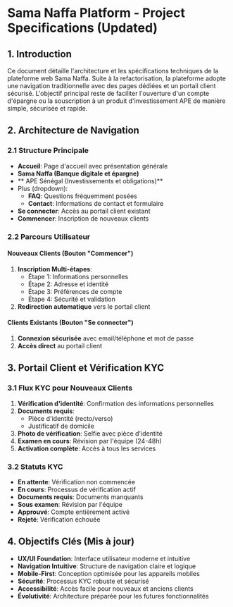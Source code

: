 
# Sama Naffa Platform - Project Specifications (Updated)

## 1. Introduction

Ce document détaille l'architecture et les spécifications techniques de la plateforme web Sama Naffa. Suite à la refactorisation, la plateforme adopte une navigation traditionnelle avec des pages dédiées et un portail client sécurisé. L'objectif principal reste de faciliter l'ouverture d'un compte d'épargne ou la souscription à un produit d'investissement APE de manière simple, sécurisée et rapide.

## 2. Architecture de Navigation

### 2.1 Structure Principale
- **Accueil**: Page d'accueil avec présentation générale
- **Sama Naffa (Banque digitale et épargne)**
- ** APE Sénégal (Investissements et obligations)** 
- Plus (dropdown):
   - **FAQ**: Questions fréquemment posées
   - **Contact**: Informations de contact et formulaire
- **Se connecter**: Accès au portail client existant
- **Commencer**: Inscription de nouveaux clients

### 2.2 Parcours Utilisateur

#### Nouveaux Clients (Bouton "Commencer")
1. **Inscription Multi-étapes**:
   - Étape 1: Informations personnelles
   - Étape 2: Adresse et identité
   - Étape 3: Préférences de compte
   - Étape 4: Sécurité et validation
2. **Redirection automatique** vers le portail client

#### Clients Existants (Bouton "Se connecter")
1. **Connexion sécurisée** avec email/téléphone et mot de passe
2. **Accès direct** au portail client

## 3. Portail Client et Vérification KYC

### 3.1 Flux KYC pour Nouveaux Clients
1. **Vérification d'identité**: Confirmation des informations personnelles
2. **Documents requis**:
   - Pièce d'identité (recto/verso)
   - Justificatif de domicile
3. **Photo de vérification**: Selfie avec pièce d'identité
4. **Examen en cours**: Révision par l'équipe (24-48h)
5. **Activation complète**: Accès à tous les services

### 3.2 Statuts KYC
- **En attente**: Vérification non commencée
- **En cours**: Processus de vérification actif
- **Documents requis**: Documents manquants
- **Sous examen**: Révision par l'équipe
- **Approuvé**: Compte entièrement activé
- **Rejeté**: Vérification échouée

## 4. Objectifs Clés (Mis à jour)

- **UX/UI Foundation**: Interface utilisateur moderne et intuitive
- **Navigation Intuitive**: Structure de navigation claire et logique
- **Mobile-First**: Conception optimisée pour les appareils mobiles
- **Sécurité**: Processus KYC robuste et sécurisé
- **Accessibilité**: Accès facile pour nouveaux et anciens clients
- **Évolutivité**: Architecture préparée pour les futures fonctionnalités
